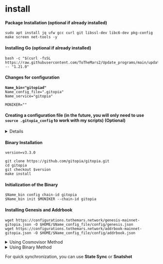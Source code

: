 # install

#### Package Installation (optional if already installed)

```
sudo apt install jq ufw gcc curl git libssl-dev libc6-dev pkg-config make screen net-tools -y
```

#### Installing Go (optional if already installed)

```
bash -c "$(curl -fsSL https://raw.githubusercontent.com/ToTheMars2/Update_programs/main/update_go.sh)" -- "1.21.0"
```

#### Changes for configuration

<pre><code><strong>Name_bin="gitopiad" 
</strong>Name_config_file=".gitopia" 
Name_service="gitopia" 

MONIKER=""
</code></pre>

#### Creating a configuration file (in the future, you will only need to use `source .gitopia_config` to work with my scripts) (Optional)

<details>
  <summary>Details</summary>
  
```
sed -i '/Name_bin=/d' "$HOME/.gitopia_config"

sed -i '/Name_config_file=/d' "$HOME/.gitopia_config"

sed -i '/Name_service=/d' "$HOME/.gitopia_config"

sed -i '/Port_prefix=/d' "$HOME/.gitopia_config"

sed -i '/version=/d' "$HOME/.gitopia_config"


echo "Name_bin='gitopiad'" >> "$HOME/.gitopia_config"

echo "Name_config_file='.gitopia'" >> "$HOME/.gitopia_config"

echo "Name_service='gitopia'" >> "$HOME/.gitopia_config"

echo "Port_prefix='266'" >> "$HOME/.gitopia_config"

echo "version=v3.3.0" >> "$HOME/.gitopia_config"

source "$HOME/.gitopia_config"

```

</details>

#### Binary Installation

```
version=v3.3.0
```
```
git clone https://github.com/gitopia/gitopia.git
cd gitopia
git checkout $version
make install

```

#### Initialization of the Binary

```
$Name_bin config chain-id gitopia
$Name_bin init $MONIKER --chain-id gitopia
```

#### Installing Genesis and Addrbook

```
wget https://configurations.tothemars.network/genesis-mainnet-gitopia.json -O $HOME/$Name_config_file/config/genesis.json
wget https://configurations.tothemars.network/addrbook-mainnet-gitopia.json -O $HOME/$Name_config_file/config/addrbook.json
```

<details>

<summary>Using Cosmovisor Method</summary>

**Install Cosmovisor**

```
go install github.com/cosmos/cosmos-sdk/cosmovisor/cmd/cosmovisor@v1.0.0
```

**Create Cosmovisor Folders && copy Binary to Cosmovisor**

```
mkdir -p ~/$Name_config_file/cosmovisor/genesis/bin
mkdir -p ~/$Name_config_file/cosmovisor/upgrades

cp ~/go/bin/$Name_bin ~/$Name_config_file/cosmovisor/genesis/bin
```

**Creating a Service Manager**

```
sudo tee <<EOF > /dev/null /etc/systemd/system/$Name_service.service
[Unit]
Description=Gitopia daemon
After=network-online.target

[Service]
User=$USER
ExecStart=$(which cosmovisor) start
Restart=on-failure
RestartSec=3
LimitNOFILE=4096
Environment="DAEMON_NAME=$Name_bin"
Environment="DAEMON_HOME=$(echo $HOME)/$Name_config_file"
Environment="DAEMON_ALLOW_DOWNLOAD_BINARIES=false"
Environment="DAEMON_RESTART_AFTER_UPGRADE=true"
Environment="UNSAFE_SKIP_BACKUP=true"


[Install]
WantedBy=multi-user.target
EOF
```

</details>

<details>

<summary>Using Binary Method</summary>

**Creating a Service Manager**

```
sudo tee <<EOF > /dev/null /etc/systemd/system/$Name_service.service
[Unit]
Description=Gitopia daemon
After=network-online.target

[Service]
User=$USER
ExecStart=$(which $Name_bin) start
Restart=on-failure
RestartSec=3
LimitNOFILE=4096

[Install]
WantedBy=multi-user.target
EOF
```

</details>

For quick synchronization, you can use **State Sync** or **Snatshot**
